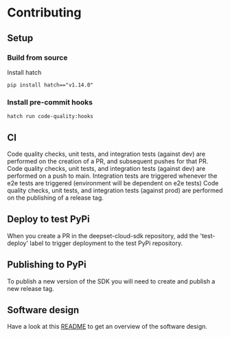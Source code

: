 # Contributing

## Setup

### Build from source

Install hatch
```
pip install hatch=="v1.14.0"
```

### Install pre-commit hooks
```
hatch run code-quality:hooks
```

## CI
Code quality checks, unit tests, and integration tests (against dev) are performed on the creation of a PR, and subsequent pushes for that PR.
Code quality checks, unit tests, and integration tests (against dev) are performed on a push to main.
Integration tests are triggered whenever the e2e tests are triggered (environment will be dependent on e2e tests)
Code quality checks, unit tests, and integration tests (against prod) are performed on the publishing of a release tag.

## Deploy to test PyPi

When you create a PR in the deepset-cloud-sdk repository, add the 'test-deploy' label to trigger deployment to the test PyPi repository.

## Publishing to PyPi

To publish a new version of the SDK you will need to create and publish a new release tag.


## Software design

Have a look at this [README](/deepset_cloud_sdk/README.md) to get an overview of the software design.
